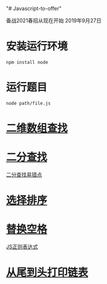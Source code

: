 "# Javascript-to-offer" 

备战2021春招从现在开始 2019年9月27日

# 安装运行环境 
`npm install node`

# 运行题目
`node path/file.js`

# [二维数组查找](./searchMatrix.js)

# [二分查找](./binarySearch.js)
[二分查找易错点](./二分查找.md)

# [选择排序](./selectSort.js)

# [替换空格](./replaceSpace.js)
[JS正则表达式](./regexp.md)

# [从尾到头打印链表](./printListFromTailToHead.js)